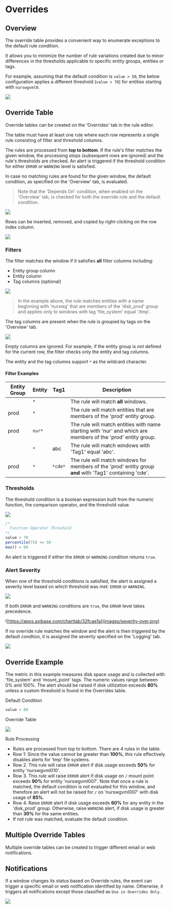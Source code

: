 # Overrides

## Overview

The override table provides a convenient way to enumerate exceptions to the default rule condition.

It allows you to minimize the number of rule variations created due to minor differences in the thresholds applicable to specific entity groups, entities or tags.

For example, assuming that the default condition is `value > 50`, the below configuration applies a different threshold (`value > 70`) for entities starting with `nurswgvml0`.

![](images/rule-row.png)

## Override Table

Override tables can be created on the 'Overrides' tab in the rule editor.

The table must have at least one rule where each row represents a single rule consisting of filter and threshold columns.

The rules are processed from **top to bottom**. If the rule's filter matches the given window, the processing stops (subsequent rows are ignored) and the rule's thresholds are checked. An alert is triggered if the threshold condition for either `ERROR` or `WARNING` level is satisfied.

In case no matching rules are found for the given window, the default condition, as specified on the 'Overview' tab, is evaluated.

> Note that the 'Depends On' condition, when enabled on the 'Overview' tab, is checked for both the override rule and the default condition.

![](images/override-columns.png)

Rows can be inserted, removed, and copied by right-clicking on the row index column.

![](images/override-row-control.png)

### Filters

The filter matches the window if it satisfies **all** filter columns including:

- Entity group column
- Entity column
- Tag columns (optional)

![](images/override-rule-filter.png)

> In the example above, the rule matches entities with a name beginning with 'nurswg' that are members of the 'disk_prod' group and applies only to windows with  tag 'file_system' equal '/tmp'.

The tag columns are present when the rule is grouped by tags on the 'Overview' tab.

![](images/override-tag-columns-group.png)

Empty columns are ignored. For example, if the entity group is _not_ defined for the current row, the filter checks only the entity and tag columns.

The entity and the tag columns support `*` as the wildcard character.

#### Filter Examples

| Entity Group | Entity | Tag1 | Description |
|---|---|---|---|
| | `*` | | The rule will match **all** windows.|
| prod | `*` | | The rule will match entities that are members of the 'prod' entity group.|
| prod | `nur*`| | The rule will match entities with name starting with 'nur' and which are members of the 'prod' entity group.|
|  | `*` | abc | The rule will match windows with 'Tag1' equal 'abc'.|
| prod | `*` | `*cde*` | The rule will match windows for members of the 'prod' entity group **and** with 'Tag1' containing 'cde'.|

### Thresholds

The threshold condition is a boolean expression built from the numeric function, the comparison operator, and the threshold value.

![](images/override-operators.png)

```javascript
/*
  Function Operator Threshold
*/
value > 70
percentile(75) <= 50
max() = 60
```

An alert is triggered if either the `ERROR` or `WARNING` condition returns `true`.

### Alert Severity

When one of the threshold conditions is satisfied, the alert is assigned a severity level based on which threshold was met: `ERROR` or `WARNING`.

![](images/severity-rule.png)

If both `ERROR` and `WARNING` conditions are `true`, the `ERROR` level takes precedence.

![https://apps.axibase.com/chartlab/32fcae1a](images/severity-over.png)

If no override rule matches the window and the alert is then triggered by the default condtion, it is assigned the severity specified on the 'Logging' tab.

![](images/logging-severity.png)


## Override Example

The metric in this example measures disk space usage and is collected with 'file_system' and 'mount_point' tags. The numeric values range between 0% and 100%. The alert should be raised if disk utilization exceeds **80%** unless a custom threshold is found in the Overrides table.

Default Condition

```java
value > 80
```

Override Table

![](images/override-example.png)

Rule Processing

* Rules are processed from top to bottom. There are 4 rules in the table.
* Row 1: Since the value cannot be greater than **100%**, this rule effectively disables alerts for 'tmp' file systems.
* Row 2. This rule will raise `ERROR` alert if disk usage exceeds **50%** for entity 'nurswgvml010'.
* Row 3. This rule will raise `ERROR` alert if disk usage on `/` mount point exceeds **90%** for entity 'nurswgvml007'. Note that once a rule is matched, the default condition is not evaluated for this window, and therefore an alert will not be raised for `/` on 'nurswgvml007' with disk usage of **85%**.
* Row 4. Raise `ERROR` alert if disk usage exceeds **60%** for any entity in the 'disk_prod' group. Otherwise, raise `WARNING` alert, if disk usage is greater than **30%** for the same entities.
* If not rule was matched, evaluate the default condition.

## Multiple Override Tables

Multiple override tables can be created to trigger different email or web notifications.


## Notifications

If a window changes its status based on Override rules, the event can trigger a specific email or web notification identified by name. Otherwise, it triggers all notifications except those classified as `Use in Overrides Only`.

![](images/override-notification.png)
